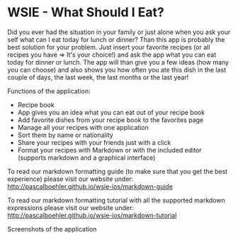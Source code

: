 # WSIE - What Should I Eat?

Did you ever had the situation in your family or just alone when you ask your self what can I eat today for lunch or dinner? Than this app is probably the best solution for your problem. Just insert your favorite recipes (or all recipes you have => It's your choice!) and ask the app what you can eat today for dinner or lunch. The app will than give you a few ideas (how many you can choose) and also shows you how often you ate this dish in the last couple of days, the last week, the last months or the last year! 

Functions of the application:
* Recipe book 
* App gives you an idea what you can eat out of your recipe book
* Add favorite dishes from your recipe book to the favorites page
* Manage all your recipes with one application
* Sort them by name or nationality
* Share your recipes with your friends just with a click
* Format your recipes with Markdown or with the included editor (supports markdown and a graphical interface)

To read our markdown formatting guide (to make sure that you get the best experience) please visit our website under: http://pascalboehler.github.io/wsie-ios/markdown-guide

To read our markdown formatting tutorial with all the supported markdown expressions please visit our website under: http://pascalboehler.github.io/wsie-ios/markdown-tutorial

Screenshots of the application